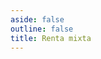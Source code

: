 ```yaml
---
aside: false
outline: false
title: Renta mixta
---
```


<script setup>
import { useRoute, useData } from 'vitepress'

const route = useRoute()

const { isDark } = useData()
</script>

<OAOperation operation-id="get-finanzas-fci-renta-mixta-fecha" />
